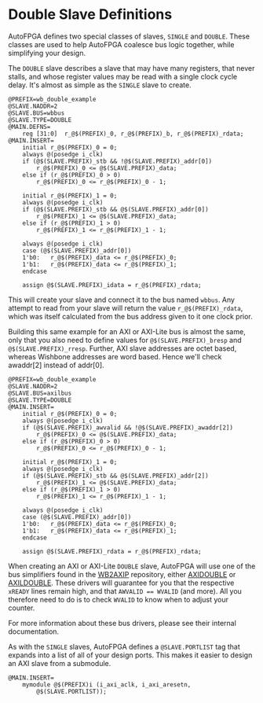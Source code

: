 # Double Slave Definitions

AutoFPGA defines two special classes of slaves, `SINGLE` and `DOUBLE`.  These
classes are used to help AutoFPGA coalesce bus logic together, while
simplifying your design.

The `DOUBLE` slave describes a slave that may have many registers, that
never stalls, and whose register values may be read with a single
clock cycle delay.  It's almost as simple as the `SINGLE` slave to
create.

```text
@PREFIX=wb_double_example
@SLAVE.NADDR=2
@SLAVE.BUS=wbbus
@SLAVE.TYPE=DOUBLE
@MAIN.DEFNS=
	reg	[31:0]	r_@$(PREFIX)_0, r_@$(PREFIX)_b, r_@$(PREFIX)_rdata;
@MAIN.INSERT=
	initial	r_@$(PREFIX)_0 = 0;
	always @(posedge i_clk)
	if (@$(SLAVE.PREFIX)_stb && !@$(SLAVE.PREFIX)_addr[0])
		r_@$(PREFIX)_0 <= @$(SLAVE.PREFIX)_data;
	else if (r_@$(PREFIX)_0 > 0)
		r_@$(PREFIX)_0 <= r_@$(PREFIX)_0 - 1;

	initial	r_@$(PREFIX)_1 = 0;
	always @(posedge i_clk)
	if (@$(SLAVE.PREFIX)_stb && @$(SLAVE.PREFIX)_addr[0])
		r_@$(PREFIX)_1 <= @$(SLAVE.PREFIX)_data;
	else if (r_@$(PREFIX)_1 > 0)
		r_@$(PREFIX)_1 <= r_@$(PREFIX)_1 - 1;

	always @(posedge i_clk)
	case (@$(SLAVE.PREFIX)_addr[0])
	1'b0:	r_@$(PREFIX)_data <= r_@$(PREFIX)_0;
	1'b1:	r_@$(PREFIX)_data <= r_@$(PREFIX)_1;
	endcase

	assign @$(SLAVE.PREFIX)_idata = r_@$(PREFIX)_rdata;
```

This will create your slave and connect it to the bus named `wbbus`.  Any
attempt to read from your slave will return the value `r_@$(PREFIX)_rdata`,
which was itself calculated from the bus address given to it one clock prior.

Building this same example for an AXI or AXI-Lite bus is almost the
same, only that you also need to define values for `@$(SLAVE.PREFIX)_bresp`
and `@$(SLAVE.PREFIX)_rresp`.  Further, AXI slave addresses are octet based,
whereas Wishbone addresses are word based.  Hence we'll check awaddr[2]
instead of addr[0].

```text
@PREFIX=wb_double_example
@SLAVE.NADDR=2
@SLAVE.BUS=axilbus
@SLAVE.TYPE=DOUBLE
@MAIN.INSERT=
	initial	r_@$(PREFIX)_0 = 0;
	always @(posedge i_clk)
	if (@$(SLAVE.PREFIX)_awvalid && !@$(SLAVE.PREFIX)_awaddr[2])
		r_@$(PREFIX)_0 <= @$(SLAVE.PREFIX)_data;
	else if (r_@$(PREFIX)_0 > 0)
		r_@$(PREFIX)_0 <= r_@$(PREFIX)_0 - 1;

	initial	r_@$(PREFIX)_1 = 0;
	always @(posedge i_clk)
	if (@$(SLAVE.PREFIX)_stb && @$(SLAVE.PREFIX)_addr[2])
		r_@$(PREFIX)_1 <= @$(SLAVE.PREFIX)_data;
	else if (r_@$(PREFIX)_1 > 0)
		r_@$(PREFIX)_1 <= r_@$(PREFIX)_1 - 1;

	always @(posedge i_clk)
	case (@$(SLAVE.PREFIX)_addr[0])
	1'b0:	r_@$(PREFIX)_data <= r_@$(PREFIX)_0;
	1'b1:	r_@$(PREFIX)_data <= r_@$(PREFIX)_1;
	endcase

	assign @$(SLAVE.PREFIX)_rdata = r_@$(PREFIX)_rdata;
```

When creating an AXI or AXI-Lite `DOUBLE` slave, AutoFPGA will use one of the
bus simplifiers found in the [WB2AXIP](https://github.com/ZipCPU/wb2axip)
repository, either
[AXIDOUBLE](https://github.com/ZipCPU/wb2axip/blob/master/rtl/axisingle.v) or
[AXILDOUBLE](https://github.com/ZipCPU/wb2axip/blob/master/rtl/axilsingle.v).
These drivers will guarantee for you that the respective `xREADY` lines remain
high, and that `AWVALID == WVALID` (and more).  All you therefore need to do
is to check `WVALID` to know when to adjust your counter.

For more information about these bus drivers, please see their internal
documentation.

As with the `SINGLE` slaves, AutoFPGA defines a `@SLAVE.PORTLIST` tag that
expands into a list of all of your design ports.  This makes it easier to
design an AXI slave from a submodule.

```text
@MAIN.INSERT=
	mymodule @$(PREFIX)i (i_axi_aclk, i_axi_aresetn,
		@$(SLAVE.PORTLIST));
```

